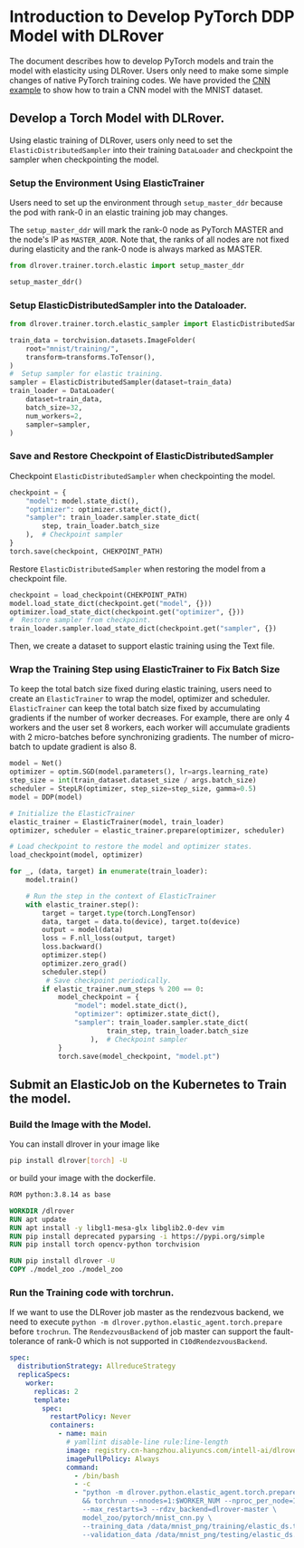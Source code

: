 # Introduction to Develop PyTorch DDP Model with DLRover

The document describes how to develop PyTorch models and train the model
with elasticity using DLRover. Users only need to make some simple changes
of native PyTorch training codes. We have provided the
[CNN example](../../model_zoo/pytorch/mnist_cnn.py) to show how to
train a CNN model with the MNIST dataset.

## Develop a Torch Model with DLRover. 

Using elastic training of DLRover, users only need to set the
`ElasticDistributedSampler` into their training `DataLoader`
and checkpoint the sampler when checkpointing the model.

### Setup the Environment Using ElasticTrainer

Users need to set up the environment through `setup_master_ddr`
because the pod with rank-0 in an elastic training job may
changes.

The `setup_master_ddr` will mark the rank-0 node as PyTorch MASTER
and the node's IP as `MASTER_ADDR`. Note that, the ranks of all nodes
are not fixed during elasticity and the rank-0 node is always marked as MASTER.

```python
from dlrover.trainer.torch.elastic import setup_master_ddr

setup_master_ddr()
```

### Setup ElasticDistributedSampler into the Dataloader.


```Python
from dlrover.trainer.torch.elastic_sampler import ElasticDistributedSampler

train_data = torchvision.datasets.ImageFolder(
    root="mnist/training/",
    transform=transforms.ToTensor(),
)
#  Setup sampler for elastic training.
sampler = ElasticDistributedSampler(dataset=train_data)
train_loader = DataLoader(
    dataset=train_data,
    batch_size=32,
    num_workers=2,
    sampler=sampler,
)
```

### Save and Restore Checkpoint of  ElasticDistributedSampler

Checkpoint `ElasticDistributedSampler` when checkpointing
the model.

```python
checkpoint = {
    "model": model.state_dict(),
    "optimizer": optimizer.state_dict(),
    "sampler": train_loader.sampler.state_dict(
        step, train_loader.batch_size
    ),  # Checkpoint sampler
}
torch.save(checkpoint, CHEKPOINT_PATH)
```

Restore `ElasticDistributedSampler` when restoring the model
from a checkpoint file.

```Python
checkpoint = load_checkpoint(CHEKPOINT_PATH)
model.load_state_dict(checkpoint.get("model", {}))
optimizer.load_state_dict(checkpoint.get("optimizer", {}))
#  Restore sampler from checkpoint.
train_loader.sampler.load_state_dict(checkpoint.get("sampler", {})
```

Then, we create a dataset to support elastic training
using the Text file.

### Wrap the Training Step using ElasticTrainer to Fix Batch Size

To keep the total batch size fixed during elastic training,
users need to create an `ElasticTrainer` to wrap the model, optimizer
and scheduler. `ElasticTrainer` can keep the total batch size
fixed by accumulating gradients if the number of worker decreases.
For example, there are only 4 workers and the user set 8 workers,
each worker will accumulate gradients with 2 micro-batches before
synchronizing gradients. The number of micro-batch to update gradient
is also 8.

```python
model = Net()
optimizer = optim.SGD(model.parameters(), lr=args.learning_rate)
step_size = int(train_dataset.dataset_size / args.batch_size)
scheduler = StepLR(optimizer, step_size=step_size, gamma=0.5)
model = DDP(model)

# Initialize the ElasticTrainer 
elastic_trainer = ElasticTrainer(model, train_loader)
optimizer, scheduler = elastic_trainer.prepare(optimizer, scheduler)

# Load checkpoint to restore the model and optimizer states.
load_checkpoint(model, optimizer)

for _, (data, target) in enumerate(train_loader):
    model.train()

    # Run the step in the context of ElasticTrainer
    with elastic_trainer.step():
        target = target.type(torch.LongTensor)
        data, target = data.to(device), target.to(device)
        output = model(data)
        loss = F.nll_loss(output, target)
        loss.backward()
        optimizer.step()
        optimizer.zero_grad()
        scheduler.step()
         # Save checkpoint periodically.
        if elastic_trainer.num_steps % 200 == 0:
            model_checkpoint = {
                "model": model.state_dict(),
                "optimizer": optimizer.state_dict(),
                "sampler": train_loader.sampler.state_dict(
                        train_step, train_loader.batch_size
                    ),  # Checkpoint sampler
            }
            torch.save(model_checkpoint, "model.pt")
```

## Submit an ElasticJob on the Kubernetes to Train the model.

### Build the Image with the Model.

You can install dlrover in your image like

```bash
pip install dlrover[torch] -U
```
or build your image with the dockerfile.

```dockerfile
ROM python:3.8.14 as base

WORKDIR /dlrover
RUN apt update
RUN apt install -y libgl1-mesa-glx libglib2.0-dev vim
RUN pip install deprecated pyparsing -i https://pypi.org/simple
RUN pip install torch opencv-python torchvision

RUN pip install dlrover -U
COPY ./model_zoo ./model_zoo
```

### Run the Training code with torchrun.

If we want to use the DLRover job master as the rendezvous backend,
we need to execute `python -m dlrover.python.elastic_agent.torch.prepare`
before `trochrun`. The `RendezvousBackend` of job master can support
the fault-tolerance of rank-0 which is not supported
in `C10dRendezvousBackend`.

```yaml
spec:
  distributionStrategy: AllreduceStrategy
  replicaSpecs:
    worker:
      replicas: 2
      template:
        spec:
          restartPolicy: Never
          containers:
            - name: main
              # yamllint disable-line rule:line-length
              image: registry.cn-hangzhou.aliyuncs.com/intell-ai/dlrover:torch113-mnist
              imagePullPolicy: Always
              command:
                - /bin/bash
                - -c
                - "python -m dlrover.python.elastic_agent.torch.prepare \
                  && torchrun --nnodes=1:$WORKER_NUM --nproc_per_node=1
                  --max_restarts=3 --rdzv_backend=dlrover-master \
                  model_zoo/pytorch/mnist_cnn.py \
                  --training_data /data/mnist_png/training/elastic_ds.txt \
                  --validation_data /data/mnist_png/testing/elastic_ds.txt"
```
